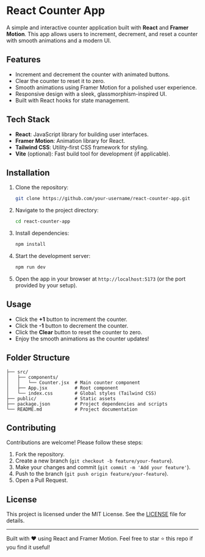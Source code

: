 # React Counter App

A simple and interactive counter application built with **React** and **Framer Motion**. This app allows users to increment, decrement, and reset a counter with smooth animations and a modern UI.

## Features
- Increment and decrement the counter with animated buttons.
- Clear the counter to reset it to zero.
- Smooth animations using Framer Motion for a polished user experience.
- Responsive design with a sleek, glassmorphism-inspired UI.
- Built with React hooks for state management.

## Tech Stack
- **React**: JavaScript library for building user interfaces.
- **Framer Motion**: Animation library for React.
- **Tailwind CSS**: Utility-first CSS framework for styling.
- **Vite** (optional): Fast build tool for development (if applicable).

## Installation
1. Clone the repository:
   ```bash
   git clone https://github.com/your-username/react-counter-app.git
   ```
2. Navigate to the project directory:
   ```bash
   cd react-counter-app
   ```
3. Install dependencies:
   ```bash
   npm install
   ```
4. Start the development server:
   ```bash
   npm run dev
   ```
5. Open the app in your browser at `http://localhost:5173` (or the port provided by your setup).

## Usage
- Click the **+1** button to increment the counter.
- Click the **-1** button to decrement the counter.
- Click the **Clear** button to reset the counter to zero.
- Enjoy the smooth animations as the counter updates!

## Folder Structure
```
├── src/
│   ├── components/
│   │   └── Counter.jsx  # Main counter component
│   ├── App.jsx          # Root component
│   └── index.css        # Global styles (Tailwind CSS)
├── public/              # Static assets
├── package.json         # Project dependencies and scripts
└── README.md            # Project documentation
```

## Contributing
Contributions are welcome! Please follow these steps:
1. Fork the repository.
2. Create a new branch (`git checkout -b feature/your-feature`).
3. Make your changes and commit (`git commit -m 'Add your feature'`).
4. Push to the branch (`git push origin feature/your-feature`).
5. Open a Pull Request.

## License
This project is licensed under the MIT License. See the [LICENSE](LICENSE) file for details.

---

Built with ❤️ using React and Framer Motion. Feel free to star ⭐ this repo if you find it useful!